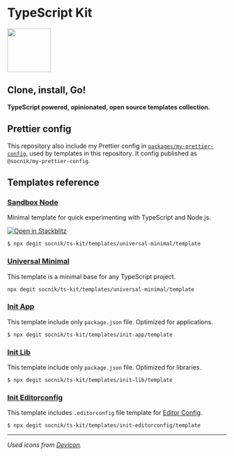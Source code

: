 # TypeScript Kit

<img src="https://cdn.jsdelivr.net/gh/devicons/devicon@latest/icons/typescript/typescript-original.svg"
  width="100px"
  height="100px"
/>

## **Clone, install, Go!**

**TypeScript powered, opinionated, open source templates collection.**

## Prettier config

This repository also include my Prettier config in [`packages/my-prettier-config`](https://github.com/socnik/ts-kit/tree/main/packages/my-prettier-config), used by templates in this repository. It config published as `@socnik/my-prettier-config`.

## Templates reference

### [Sandbox Node](https://github.com/socnik/ts-kit/tree/main/templates/sandbox-node)

Minimal template for quick experimenting with TypeScript and Node.js.

[![Open in Stackblitz](https://developer.stackblitz.com/img/open_in_stackblitz_small.svg)](https://stackblitz.com/fork/github/socnik/ts-kit/tree/main/templates/sandbox-node/template?title=TS%20Kit%20Sandbox%20Node.js&file=src/index.ts&hideNavigation=true&hidedevtools=true&view=editor&startScript=start:watch&terminalHeight=40)

```shell
$ npx degit socnik/ts-kit/templates/universal-minimal/template
```

### [Universal Minimal](https://github.com/socnik/ts-kit/tree/main/templates/universal-minimal)

This template is a minimal base for any TypeScript project.

```shell
npx degit socnik/ts-kit/templates/universal-minimal/template
```

### [Init App](https://github.com/socnik/ts-kit/tree/main/templates/init-app)

This template include only `package.json` file. Optimized for applications.

```shell
$ npx degit socnik/ts-kit/templates/init-app/template
```

### [Init Lib](https://github.com/socnik/ts-kit/tree/main/templates/init-lib)

This template include only `package.json` file. Optimized for libraries.

```shell
$ npx degit socnik/ts-kit/templates/init-lib/template
```

### [Init Editorconfig](https://github.com/socnik/ts-kit/tree/main/templates/init-editorconfig)

This template includes `.editorconfig` file template for [Editor Config](https://editorconfig.org/).

```shell
$ npx degit socnik/ts-kit/templates/init-editorconfig/template
```

---

_Used icons from [Devicon](https://github.com/devicons/devicon/)._

